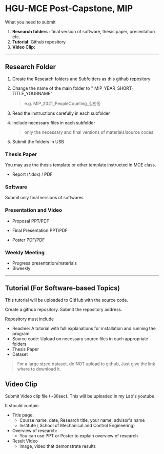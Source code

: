 # HGU-MCE Post-Capstone, MIP 
What you need to submit

1. **Research folders** : final version of software, thesis paper, presentation etc. 
2. **Tutorial**:  Github repository
3. **Video Clip:**  


---


## Research Folder

1. Create the Research folders and Subfolders as this github repository 

   

2. Change the name of the main folder to " MIP_YEAR_SHORT-TITLE_YOURNAME"

   > e.g.    MIP_2021_PeopleCounting_김한동

   

3. Read the instructions carefully in each subfolder

   

4. Include necessary  files in each subfolder

   >  only the necessary and final versions of materials/source codes 

5. Submit the folders in USB

   
### Thesis Paper

You may use the thesis template  or other template instructed in MCE class. 

* Report (*.dox) / PDF




### Software

Submit only final versions of softwares




### Presentation and Video 

* Proposal PPT/PDF

* Final Presentation PPT/PDF

* Poster PDF/PDF

  



### Weekly Meeting 

* Progress presentation/materials 
* Biweekly





---

## Tutorial (For Software-based Topics) 

This tutorial will be uploaded to GitHub with the source code. 



Create a github repository. Submit the repository address.



Repository must include

* Readme:  A tutorial with full explanations for installation and running the program
* Source code:  Upload  on necessary source files in each appropriate folders
* Thesis Paper
* Dataset

> For a large sized dataset, do NOT upload to github,  Just give the link where to download it.





## Video Clip

Submit Video clip file (~30sec).  This will be uploaded in my Lab's youtube. 



It should contain

* Title page:  
  * Course name, date, Research title, your name, advisor's name
  * Institute ( School of Mechanical and Control Engineering)
* Overview of research:
  * You can use PPT or Poster to explain overview of research
* Result Video
  * image, video that demonstrate results
